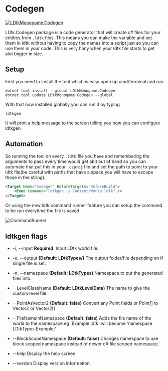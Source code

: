 # Codegen

[![LDtkMonogame.Codegen](https://img.shields.io/nuget/v/LDtkMonogame.Codegen?label=LDtkMonogame.Codegen) ](https://www.nuget.org/packages/LDtkMonogame.Codegen/)

LDtk.Codegen package is a code generator that will create c# files for your entities from `.ldtk` files.
This means you can make the variable and set them in ldtk without having to copy the names into a script just so you can use them in your code.
This is very hany when your ldtk file starts to get alot bigger in size.

## Setup

First you need to install the tool which is easy open up cmd/terminal and run

```shell
dotnet tool install --global LDtkMonogame.Codegen
dotnet tool update LDtkMonogame.Codegen --global
```

With that now installed globally you can run it by typing

```shell
ldtkgen
```

It will print a help message to the screen telling you how you can configure ldtkgen

## Automation

So running the tool on every `.ldtk` file you have and remembering the arguments to pass every time would get abit out of hand so you can automate that
put this in your `.csproj` file and set the path to point to your ldtk file(be careful with paths that have a space you will have to escape those in the string).

```xml
<Target Name="Codegen" BeforeTargets="BeforeBuild">
    <Exec Command="ldtkgen -i Content/World.ldtk" />
</Target>
```

Or using the new ldtk command runner feature you can setup the command to be run everytime the file is saved

![CommandRunner](./CommandRunner.png)

## ldtkgen flags

-   -i, --input **Required**. Input LDtk world file.

-   -o, --output **(Default: LDtkTypes/)** The output folder/file depending on if single file is set.

-   -n, --namespace **(Default: LDtkTypes)** Namespace to put the generated files into.

-   --LevelClassName **(Default: LDtkLevelData)** The name to give the custom level file.

-   --PointAsVector2 **(Default: false)** Convert any Point fields or Point[] to Vector2 or Vector2[]

-   --FileNameInNamespace **(Default: false)** Adds the file name of the world to the namespace eg 'Example.ldtk' will become 'namespace LDtkTypes.Example;'

-   --BlockScopeNamespace **(Default: false)** Changes namespace to use block scoped namespace instead of newer c# file scoped namespace.`

-   --help Display the help screen.

-   --version Display version information.
